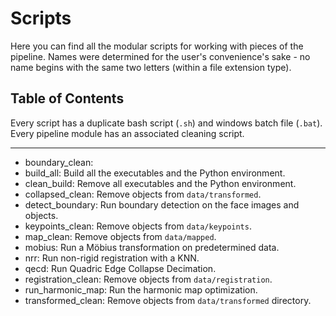 # Scripts
Here you can find all the modular scripts for working with pieces of the pipeline. Names were determined for the user's convenience's sake - no name begins with the same two letters (within a file extension type).

## Table of Contents
Every script has a duplicate bash script (`.sh`) and windows batch file (`.bat`). Every pipeline module has an associated cleaning script.
***
 - boundary_clean:
 - build_all: Build all the executables and the Python environment.
 - clean_build: Remove all executables and the Python environment.
 - collapsed_clean: Remove objects from `data/transformed`.
 - detect_boundary: Run boundary detection on the face images and objects.
 - keypoints_clean: Remove objects from `data/keypoints`.
 - map_clean: Remove objects from `data/mapped`.
 - mobius: Run a Möbius transformation on predetermined data.
 - nrr: Run non-rigid registration with a KNN.
 - qecd: Run Quadric Edge Collapse Decimation.
 - registration_clean: Remove objects from `data/registration`.
 - run_harmonic_map: Run the harmonic map optimization.
 - transformed_clean: Remove objects from `data/transformed` directory.